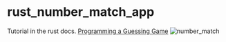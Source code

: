 # rust_number_match_app
Tutorial in the rust docs.
[Programming a Guessing Game](https://doc.rust-lang.org/book/ch02-00-guessing-game-tutorial.html)
![number_match](https://user-images.githubusercontent.com/57980707/173179484-5a06f0e7-c67a-43fc-9f0e-4c748b4d3fb0.gif)
